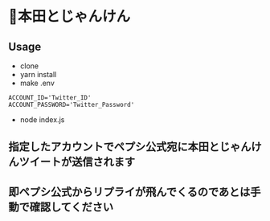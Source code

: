 # 本田とじゃんけん

## Usage

- clone
- yarn install
- make .env

```env
ACCOUNT_ID='Twitter_ID'
ACCOUNT_PASSWORD='Twitter_Password'
```

- node index.js

## 指定したアカウントでペプシ公式宛に本田とじゃんけんツイートが送信されます

## 即ペプシ公式からリプライが飛んでくるのであとは手動で確認してください